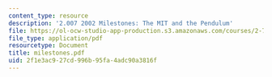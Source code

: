 ```yaml
---
content_type: resource
description: '2.007 2002 Milestones: The MIT and the Pendulum'
file: https://ol-ocw-studio-app-production.s3.amazonaws.com/courses/2-75-precision-machine-design-fall-2001/2f1e3ac927cd996b95fa4adc90a3816f_milestones.pdf
file_type: application/pdf
resourcetype: Document
title: milestones.pdf
uid: 2f1e3ac9-27cd-996b-95fa-4adc90a3816f
---
```

